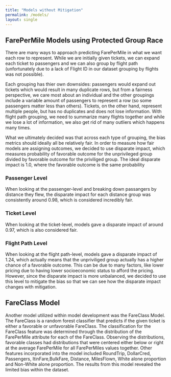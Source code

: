 ```yaml
---
title: "Models without Mitigation"
permalink: /models/
layout: single
---
```


## FarePerMile Models using Protected Group Race

There are many ways to approach predicting FarePerMile in what we want each row to represent. While we are initially given tickets, we can expand each ticket to passengers and we can also group by flight path (unfortunately due to a lack of Flight ID in our dataset grouping by flights was not possible). 

Each grouping has thier own downsides: passengers would expand out tickets which would result in many duplicate rows, but from a fairness perspective, we care most about an individual and the other groupings include a variable amount of passengers to represent a row (so some passengers matter less than others). Tickets, on the other hand, represent multiple people, but has no duplicates and does not lose information. With flight path grouping, we need to summarize many flights together and while we lose a lot of information, we also get rid of many outliers which happens many times. 

What we ultimately decided was that across each type of grouping, the bias metrics should ideally all be relatively fair. In order to measure how fair models are assigning outcomes, we decided to use disparate impact, which measures probability of favorable outcome for the unprivileged group divided by favorable outcome for the priviliged group. The ideal disparate impact is 1.0, where the favorable outcome is the same probability 

### Passenger Level
When looking at the passenger-level and breaking down passangers by distance they flew, the disparate impact for each distance group was consistently around 0.98, which is considered incredibly fair. 

### Ticket Level
When looking at the ticket-level, models gave a disparate impact of around 0.97, which is also considered fair.

### Flight Path Level
When looking at the flight path-level, models gave a disparate impact of 1.24, which actually means that the unpriviliged group actually has a higher chance of a favorable outcome. This can be due to many factors, like lower pricing due to having lower socioeconomic status to afford the pricing. However, since the disparate impact is more unbalanced, we decided to use this level to mitigate the bias so that we can see how the disparate impact changes with mitigation.

## FareClass Model
Another model utilized within model development was the FareClass Model. The FareClass is a random forest classifier that predicts if the given ticket is either a favorable or unfavorable FareClass.  The classification for the FareClass feature was determined through the distribution of the FarePerMile attribute for each of the FareClass. Observing the distributions, favorable classes had distributions that were centered either below or right at the average FarePerMile for all FarePerMiles values together. Other features incorporated into the model included RoundTrip, DollarCred, Passengers, ItinFare,BulkFare, Distance, MilesFlown, White alone proportion and Non-White alone proportion. The results from this model revealed the limited bias within the dataset.

